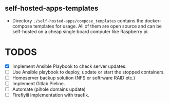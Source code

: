 ## self-hosted-apps-templates

- Directory `./self-hosted-apps/compose_templates` contains the docker-compose templates for usage. All of them are open source and can be self-hosted on a cheap single board computer like Raspberry pi.


 # TODOS

 - [x] Implement Ansible Playbook to check server updates.
 - [ ] Use Ansible playbook to deploy, update or start the stopped containers.
 - [ ] Homeserver backup solution (NFS or softrware RAID etc.)
 - [ ] Implement Gitlab Pieline.
 - [ ] Automate (pihole domains update)
 - [ ] Fireflyiii implementation with traefik.
